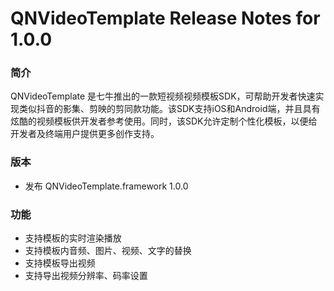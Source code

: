 # QNVideoTemplate Release Notes for 1.0.0

### 简介
QNVideoTemplate 是七牛推出的一款短视频视频模板SDK，可帮助开发者快速实现类似抖音的影集、剪映的剪同款功能。该SDK支持iOS和Android端，并且具有炫酷的视频模板供开发者参考使用。同时，该SDK允许定制个性化模板，以便给开发者及终端用户提供更多创作支持。

### 版本
- 发布 QNVideoTemplate.framework 1.0.0

### 功能
- 支持模板的实时渲染播放
- 支持模板内音频、图片、视频、文字的替换
- 支持模板导出视频
- 支持导出视频分辨率、码率设置